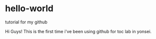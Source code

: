 # hello-world
tutorial for my github

Hi Guys!
This is the first time i've been using github for toc lab in yonsei.
